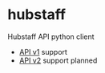 # hubstaff
Hubstaff API python client

* [API v1](https://developer.hubstaff.com/docs/hubstaff_v1) support
* [API v2](https://developer.hubstaff.com/docs/hubstaff_v2) support planned
